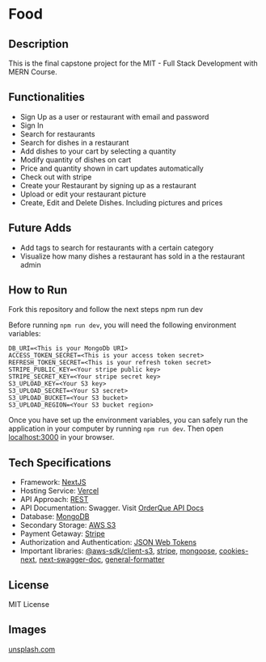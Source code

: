 # Food


## Description

This is the final capstone project for the MIT - Full Stack Development with MERN Course. 

## Functionalities

- Sign Up as a user or restaurant with email and password
- Sign In
- Search for restaurants
- Search for dishes in a restaurant
- Add dishes to your cart by selecting a quantity
- Modify quantity of dishes on cart
- Price and quantity shown in cart updates automatically
- Check out with stripe
- Create your Restaurant by signing up as a restaurant
- Upload or edit your restaurant picture
- Create, Edit and Delete Dishes. Including pictures and prices

## Future Adds

- Add tags to search for restaurants with a certain category
- Visualize how many dishes a restaurant has sold in a the restaurant admin

## How to Run

Fork this repository and follow the next steps
npm run dev

Before running `npm run dev`, you will need the following environment variables:

```
DB_URI=<This is your MongoDb URI>
ACCESS_TOKEN_SECRET=<This is your access token secret>
REFRESH_TOKEN_SECRET=<This is your refresh token secret>
STRIPE_PUBLIC_KEY=<Your stripe public key>
STRIPE_SECRET_KEY=<Your stripe secret key>
S3_UPLOAD_KEY=<Your S3 key>
S3_UPLOAD_SECRET=<Your S3 secret>
S3_UPLOAD_BUCKET=<Your S3 bucket>
S3_UPLOAD_REGION=<Your S3 bucket region>
```

Once you have set up the environment variables, you can safely run the application in your computer by running `npm run dev`. Then open [localhost:3000](http//localhost:3000) in your browser.

## Tech Specifications

- Framework: [NextJS](https://nextjs.org/)
- Hosting Service: [Vercel](https://vercel.com/)
- API Approach: [REST](https://aws.amazon.com/what-is/restful-api/)
- API Documentation: Swagger. Visit [OrderQue API Docs](https://www.orderque.com/api-doc)
- Database: [MongoDB](https://www.mongodb.com/)
- Secondary Storage: [AWS S3](https://aws.amazon.com/s3/)
- Payment Getaway: [Stripe](https://stripe.com/)
- Authorization and Authentication: [JSON Web Tokens](https://jwt.io/)
- Important libraries: [@aws-sdk/client-s3](https://docs.aws.amazon.com/AWSJavaScriptSDK/v3/latest/clients/client-s3/index.html), [stripe](https://stripe.com/docs/api), [mongoose](https://mongoosejs.com/), [cookies-next](https://www.npmjs.com/package/cookies-next), [next-swagger-doc](https://www.npmjs.com/package/next-swagger-doc), [general-formatter](https://www.npmjs.com/package/general-formatter)




## License

MIT License

## Images

[unsplash.com](https://unsplash.com/)
